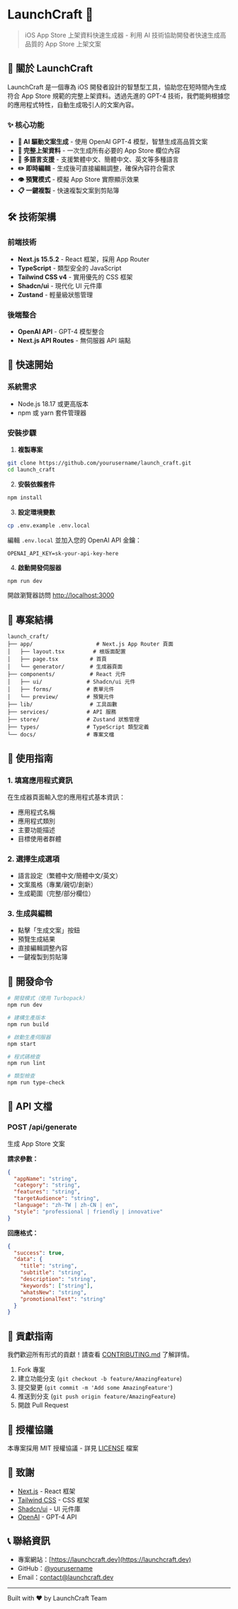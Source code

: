 # LaunchCraft 🚀

> iOS App Store 上架資料快速生成器 - 利用 AI 技術協助開發者快速生成高品質的 App Store 上架文案

## 📱 關於 LaunchCraft

LaunchCraft 是一個專為 iOS 開發者設計的智慧型工具，協助您在短時間內生成符合 App Store 規範的完整上架資料。透過先進的 GPT-4 技術，我們能夠根據您的應用程式特性，自動生成吸引人的文案內容。

### ✨ 核心功能

- **🤖 AI 驅動文案生成** - 使用 OpenAI GPT-4 模型，智慧生成高品質文案
- **📝 完整上架資料** - 一次生成所有必要的 App Store 欄位內容
- **🎯 多語言支援** - 支援繁體中文、簡體中文、英文等多種語言
- **✏️ 即時編輯** - 生成後可直接編輯調整，確保內容符合需求
- **👁️ 預覽模式** - 模擬 App Store 實際顯示效果
- **📋 一鍵複製** - 快速複製文案到剪貼簿

## 🛠️ 技術架構

### 前端技術
- **Next.js 15.5.2** - React 框架，採用 App Router
- **TypeScript** - 類型安全的 JavaScript
- **Tailwind CSS v4** - 實用優先的 CSS 框架
- **Shadcn/ui** - 現代化 UI 元件庫
- **Zustand** - 輕量級狀態管理

### 後端整合
- **OpenAI API** - GPT-4 模型整合
- **Next.js API Routes** - 無伺服器 API 端點

## 🚀 快速開始

### 系統需求
- Node.js 18.17 或更高版本
- npm 或 yarn 套件管理器

### 安裝步驟

1. **複製專案**
```bash
git clone https://github.com/yourusername/launch_craft.git
cd launch_craft
```

2. **安裝依賴套件**
```bash
npm install
```

3. **設定環境變數**
```bash
cp .env.example .env.local
```
編輯 `.env.local` 並加入您的 OpenAI API 金鑰：
```
OPENAI_API_KEY=sk-your-api-key-here
```

4. **啟動開發伺服器**
```bash
npm run dev
```

開啟瀏覽器訪問 [http://localhost:3000](http://localhost:3000)

## 📂 專案結構

```
launch_craft/
├── app/                    # Next.js App Router 頁面
│   ├── layout.tsx         # 根版面配置
│   ├── page.tsx          # 首頁
│   └── generator/        # 生成器頁面
├── components/           # React 元件
│   ├── ui/              # Shadcn/ui 元件
│   ├── forms/           # 表單元件
│   └── preview/         # 預覽元件
├── lib/                  # 工具函數
├── services/            # API 服務
├── store/               # Zustand 狀態管理
├── types/               # TypeScript 類型定義
└── docs/                # 專案文檔
```

## 📝 使用指南

### 1. 填寫應用程式資訊
在生成器頁面輸入您的應用程式基本資訊：
- 應用程式名稱
- 應用程式類別
- 主要功能描述
- 目標使用者群體

### 2. 選擇生成選項
- 語言設定（繁體中文/簡體中文/英文）
- 文案風格（專業/親切/創新）
- 生成範圍（完整/部分欄位）

### 3. 生成與編輯
- 點擊「生成文案」按鈕
- 預覽生成結果
- 直接編輯調整內容
- 一鍵複製到剪貼簿

## 🔧 開發命令

```bash
# 開發模式（使用 Turbopack）
npm run dev

# 建構生產版本
npm run build

# 啟動生產伺服器
npm start

# 程式碼檢查
npm run lint

# 類型檢查
npm run type-check
```

## 📄 API 文檔

### POST /api/generate
生成 App Store 文案

**請求參數：**
```json
{
  "appName": "string",
  "category": "string",
  "features": "string",
  "targetAudience": "string",
  "language": "zh-TW | zh-CN | en",
  "style": "professional | friendly | innovative"
}
```

**回應格式：**
```json
{
  "success": true,
  "data": {
    "title": "string",
    "subtitle": "string",
    "description": "string",
    "keywords": ["string"],
    "whatsNew": "string",
    "promotionalText": "string"
  }
}
```

## 🤝 貢獻指南

我們歡迎所有形式的貢獻！請查看 [CONTRIBUTING.md](CONTRIBUTING.md) 了解詳情。

1. Fork 專案
2. 建立功能分支 (`git checkout -b feature/AmazingFeature`)
3. 提交變更 (`git commit -m 'Add some AmazingFeature'`)
4. 推送到分支 (`git push origin feature/AmazingFeature`)
5. 開啟 Pull Request

## 📜 授權協議

本專案採用 MIT 授權協議 - 詳見 [LICENSE](LICENSE) 檔案

## 🙏 致謝

- [Next.js](https://nextjs.org/) - React 框架
- [Tailwind CSS](https://tailwindcss.com/) - CSS 框架
- [Shadcn/ui](https://ui.shadcn.com/) - UI 元件庫
- [OpenAI](https://openai.com/) - GPT-4 API

## 📞 聯絡資訊

- 專案網站：[https://launchcraft.dev](https://launchcraft.dev)
- GitHub：[@yourusername](https://github.com/yourusername)
- Email：contact@launchcraft.dev

---

Built with ❤️ by LaunchCraft Team